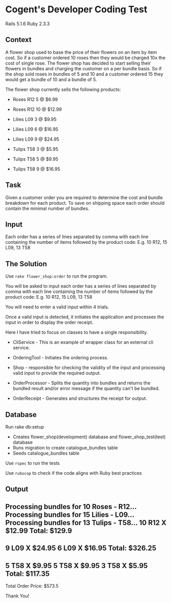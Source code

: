 # Cogent's Developer Coding Test
Rails 5.1.6
Ruby 2.3.3

## Context
A flower shop used to base the price of their flowers on an item by item cost. So if a customer ordered 10 roses then they would be charged 10x the cost of single rose. The flower shop has decided to start selling their flowers in bundles and charging the customer on a per bundle basis. So if the shop sold roses in bundles of 5 and 10 and a customer ordered 15 they would get a bundle of 10 and a bundle of 5.

The flower shop currently sells the following products:
* Roses R12 5 @ $6.99
* Roses R12 10 @ $12.99

* Lilies L09 3 @ $9.95
* Lilies L09 6 @ $16.95
* Lilies L09 9 @ $24.95

* Tulips T58 3 @ $5.95
* Tulips T58 5 @ $9.95
* Tulips T58 9 @ $16.95

## Task
Given a customer order you are required to determine the cost and bundle breakdown for each product. To save on shipping space each order should contain the minimal number of bundles.

## Input
Each order has a series of lines separated by comma with each line containing the number of items followed by the product code:
E.g. 10 R12, 15 L09, 13 T58

## The Solution
Use `rake flower_shop:order` to run the program.

You will be asked to input each order has a series of lines separated by comma with each line containing the number of items followed by the product code:
E.g. 10 R12, 15 L09, 13 T58

You will need to enter a valid input within 4 trials.

Once a valid input is detected, it initiates the application and processes the input in order to display the order receipt.

Here I have tried to focus on classes to have a single responsibility.

* CliService - This is an example of wrapper class for an external cli service.

* OrderingTool - Initiates the ordering process.

* Shop - responsible for checking the validity of the input and processing valid input to provide the required output.

* OrderProcessor - Splits the quantity into bundles and returns the bundled result and/or error message if the quantity can't be bundled.

* OrderReceipt - Generates and structures the receipt for output.

## Database
Run rake db:setup
* Creates flower_shop(development) database and flower_shop_test(test) database
* Runs migration to create catalogue_bundles table
* Seeds catalogue_bundles table


Use `rspec` to run the tests

Use `rubocop` to check if the code aligns with Ruby best practices

## Output
Processing bundles for 10 Roses - R12...
Processing bundles for 15 Lilies - L09...
Processing bundles for 13 Tulips - T58...
10 R12 X $12.99
Total: $129.9
---------------------

9 L09 X $24.95
6 L09 X $16.95
Total: $326.25
---------------------

5 T58 X $9.95
5 T58 X $9.95
3 T58 X $5.95
Total: $117.35
---------------------

Total Order Price: $573.5

Thank You!
